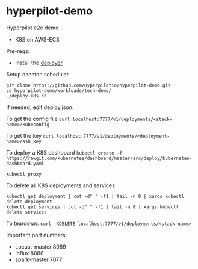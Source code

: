 # hyperpilot-demo
Hyperpilot e2e demo

* K8S on AWS-ECS

Pre-reqs:

- Install the [deployer](https://github.com/Hyperpilotio/deployer) 


Setup daemon scheduler
```
git clone https://github.com/Hyperpilotio/hyperpilot-demo.git
cd hyperpilot-demo/workloads/tech-demo/
./deploy-k8s.sh
```

If needed, edit deploy.json. 

To get the config file
`curl localhost:7777/v1/deployments/<stack-name>/kubeconfig`

To get the key
`curl localhost:7777/v1/deployments/<deployment-name>/ssh_key`

To deploy a K8S dashboard 
`kubectl create -f https://rawgit.com/kubernetes/dashboard/master/src/deploy/kubernetes-dashboard.yaml`

`kubectl proxy`

To delete all K8S deployments and services
```
kubectl get deployment | cut -d" " -f1 | tail -n 8 | xargs kubectl delete deployment
kubectl get services | cut -d" " -f1 | tail -n 8 | xargs kubectl delete services
```

To teardown: 
`curl -XDELETE localhost:7777/v1/deployments/<stack-name>`

Important port numbers:
* Locust-master 8089
* Influx 8086
* spark-master 7077


